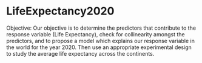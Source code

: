 # LifeExpectancy2020
Objective:
Our objective is to determine the predictors that contribute to the response variable (Life Expectancy), check for collinearity amongst the predictors, and to propose a model which explains our response variable in the world for the year 2020. Then use an appropriate experimental design to study the average life expectancy across the continents.

